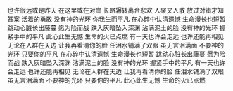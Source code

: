 也许很远或是昨天
在这里或在对岸
长路辗转离合悲欢
人聚又人散
放过对错才知答案
活着的勇敢
没有神的光环
你我生而平凡
在心碎中认清遗憾
生命漫长也短暂
跳动心脏长出藤蔓
愿为险而战
跌入灰暗坠入深渊
沾满泥土的脸
没有神的光环
握紧手中的平凡
此心此生无憾
生命的火已点燃
有一天也许会走远
也许还能再相见
无论在人群在天边
让我再看清你的脸
任泪水铺满了双眼
虽无言泪满面
不要神的光环
只要你的平凡
在心碎中认清遗憾
生命漫长也短暂
跳动心脏长出藤蔓
愿为险而战
跌入灰暗坠入深渊
沾满泥土的脸
没有神的光环
握紧手中的平凡
有一天也许会走远
也许还能再相见
无论在人群在天边
让我再看清你的脸
任泪水铺满了双眼
虽无言泪满面
不要神的光环
只要你的平凡
此心此生无憾
生命的火已点燃
